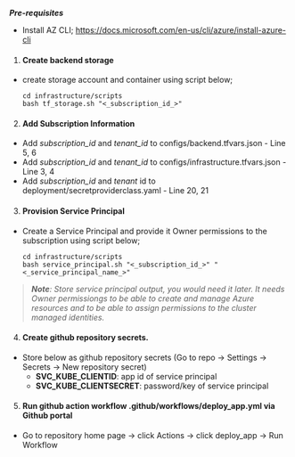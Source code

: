 ***Pre-requisites***
- Install AZ CLI; https://docs.microsoft.com/en-us/cli/azure/install-azure-cli

1. #### Create backend storage
- create storage account and container using script below;
  ```
  cd infrastructure/scripts
  bash tf_storage.sh "<_subscription_id_>"
  ```

2. #### Add Subscription Information
- Add _subscription_id_ and _tenant_id_ to configs/backend.tfvars.json - Line 5, 6
- Add _subscription_id_ and _tenant_id_ to configs/infrastructure.tfvars.json - Line 3, 4
- Add _subscription_id_ and _tenant_ id to deployment/secretproviderclass.yaml - Line 20, 21

3. #### Provision Service Principal 
- Create a Service Principal and provide it Owner permissions to the subscription using script below;
  ```
  cd infrastructure/scripts
  bash service_principal.sh "<_subscription_id_>" "<_service_principal_name_>"
  ```

>***Note**: Store service principal output, you would need it later. It needs Owner permissiongs to be able to create and manage Azure resources and to be able to assign permissions to  the cluster managed identities.*

4. #### Create github repository secrets.
- Store below as github repository secrets (Go to repo -> Settings -> Secrets -> New repository secret)
    - **SVC_KUBE_CLIENTID**: app id of service principal
    - **SVC_KUBE_CLIENTSECRET**: password/key of service principal

5. #### Run github action workflow .github/workflows/deploy_app.yml via Github portal
- Go to repository home page -> click Actions -> click deploy_app -> Run Workflow


    

